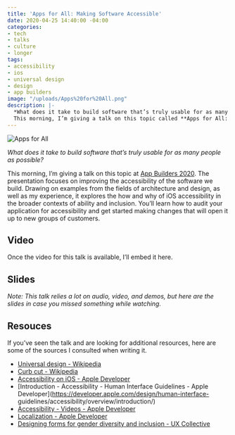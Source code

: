 ```yaml
---
title: 'Apps for All: Making Software Accessible'
date: 2020-04-25 14:40:00 -04:00
categories:
- tech
- talks
- culture
- longer
tags:
- accessibility
- ios
- universal design
- design
- app builders
image: "/uploads/Apps%20for%20All.png"
description: |-
  *What does it take to build software that’s truly usable for as many people as possible?*
  This morning, I’m giving a talk on this topic called **Apps for All: Making Software Accessible** at App Builders CH 2020. The presentation focuses on improving the accessibility of the software we build.
---
```


![Apps for All](/uploads/Apps%20for%20All.png)

*What does it take to build software that’s truly usable for as many people as possible?*

This morning, I’m giving a talk on this topic at [App Builders 2020](https://appbuilders.ch). The presentation focuses on improving the accessibility of the software we build. Drawing on examples from the fields of architecture and design, as well as my experience, it explores the how and why of iOS accessibility in the broader contexts of ability and inclusion. You’ll learn how to audit your application for accessibility and get started making changes that will open it up to new groups of customers.

## Video

Once the video for this talk is available, I’ll embed it here.

## Slides

*Note: This talk relies a lot on audio, video, and demos, but here are the slides in case you missed something while watching.*

<script async class="speakerdeck-embed" data-id="7115a4f57d0c472fa1bb93fe5e67c740" data-ratio="1.77777777777778" src="//speakerdeck.com/assets/embed.js"></script>

## Resouces

If you’ve seen the talk and are looking for additional resources, here are some of the sources I consulted when writing it.

* [Universal design - Wikipedia](https://en.wikipedia.org/wiki/Universal_design)
* [Curb cut - Wikipedia](https://en.wikipedia.org/wiki/Curb_cut)
* [Accessibility on iOS - Apple Developer](https://developer.apple.com/accessibility/ios/)
* [Introduction - Accessibility - Human Interface Guidelines - Apple Developer](https://developer.apple.com/design/human-interface-
guidelines/accessibility/overview/introduction/)
* [Accessibility - Videos - Apple Developer](https://developer.apple.com/videos/frameworks/accessibility)
* [Localization - Apple Developer](https://developer.apple.com/localization/)
* [Designing forms for gender diversity and inclusion - UX Collective](https://uxdesign.cc/designing-forms-for-gender-diversity-and-inclusion-d8194cf1f51)